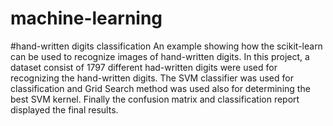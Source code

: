 # machine-learning
#hand-written digits classification
An example showing how the scikit-learn can be used to recognize images of hand-written digits.
In this project, a dataset consist of 1797 different had-written digits were used for recognizing the hand-written digits.
The SVM classifier was used for classification and Grid Search method was used also for determining the best SVM kernel.
Finally the confusion matrix and classification report displayed the final results.

